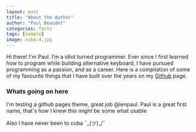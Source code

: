 ```yaml
---
layout: post
title: "About the Author"
author: "Paul Beaudet"
categories: facts
tags: [sample]
image: cuba-4.jpg
---
```


Hi there! I'm Paul. I’m a idiot turned programmer. Ever since I first learned how to program while building alternative keyboard, I have pursued programming as a passion, and as a career. Here is a compilation of some of my favourite things that I have built over the years on my <a href="http://github.com/PaulBeaudet" target="_blank">Github</a> page.

### Whats going on here

I'm testing a github pages theme, great job @lenpaul. Paul is a great first name, that's how I knew this might be some what usable

Also I have never been to cuba  ¯\_(ツ)_/¯
